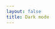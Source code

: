 ```yaml
---
layout: false
title: Dark mode
---
```


<script setup>
import { onMounted } from 'vue';

const defaultValue = `
<h3>How to set the theme to dark mode?</h3>
<p><br /></p>
<p>First, add the <code>lake-dark</code> class to the <code>&lt;html&gt;</code> element:</p>
<lake-box type="block" name="codeBlock" value="eyJsYW5nIjoiaHRtbCIsImNvZGUiOiI8aHRtbCBjbGFzcz1cImxha2UtZGFya1wiPiJ9"></lake-box>
<p><br /></p>
<p>Then, set the <code>color</code> and <code>background-color</code> CSS properties for the <code>&lt;body&gt;</code> element:</p>
<lake-box type="block" name="codeBlock" value="eyJsYW5nIjoiY3NzIiwiY29kZSI6ImJvZHkge1xuICBjb2xvcjogdmFyKC0tbGFrZS10ZXh0LWNvbG9yKTtcbiAgYmFja2dyb3VuZC1jb2xvcjogdmFyKC0tbGFrZS1iYWNrZ3JvdW5kLWNvbG9yKTtcbn0ifQ=="></lake-box>
<p><br /></p>
`;

onMounted(() => {
  document.documentElement.classList.add('lake-dark');
});
</script>

<DefaultEditor :value="defaultValue" />

<style module>
body {
  padding: 16px;
  color: var(--lake-text-color);
  background-color: var(--lake-background-color);
}
</style>
